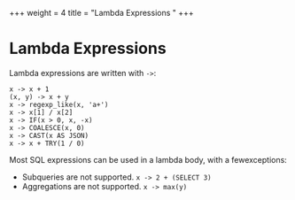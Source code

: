+++
weight = 4
title = "Lambda Expressions
"
+++

Lambda Expressions
==================

Lambda expressions are written with `->`:

    x -> x + 1
    (x, y) -> x + y
    x -> regexp_like(x, 'a+')
    x -> x[1] / x[2]
    x -> IF(x > 0, x, -x)
    x -> COALESCE(x, 0)
    x -> CAST(x AS JSON)
    x -> x + TRY(1 / 0)

Most SQL expressions can be used in a lambda body, with a fewexceptions:

-   Subqueries are not supported. `x -> 2 + (SELECT 3)`
-   Aggregations are not supported. `x -> max(y)`
